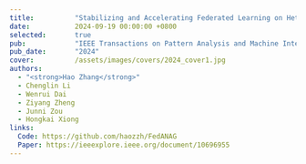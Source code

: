 ```yaml
---
title:          "Stabilizing and Accelerating Federated Learning on Heterogeneous Data with Partial Client Participation"
date:           2024-09-19 00:00:00 +0800
selected:       true
pub:            "IEEE Transactions on Pattern Analysis and Machine Intelligence (tpami)"
pub_date:       "2024"
cover:          /assets/images/covers/2024_cover1.jpg
authors:
  - "<strong>Hao Zhang</strong>"
  - Chenglin Li
  - Wenrui Dai
  - Ziyang Zheng
  - Junni Zou
  - Hongkai Xiong
links:
  Code: https://github.com/haozzh/FedANAG
  Paper: https://ieeexplore.ieee.org/document/10696955
---
```

